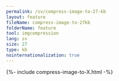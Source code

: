 ```yaml
---
permalink: /sv/compress-image-to-27-kb
layout: feature
fileName: compress-image-to-27kb
folderName: feature
tool: imgcompression
lang: sv
size: 27
type: kb
nointernationalization: true
---
```

{%- include compress-image-to-X.html -%}
      